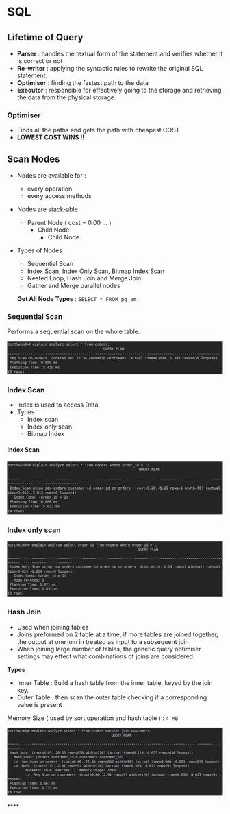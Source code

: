 # SQL

## Lifetime of Query

* **Parser** : handles the textual form of the statement and verifies whether it is correct or not
* **Re-writer** : applying the syntactic rules to rewrite the original SQL statement.
* **Optimiser** : finding the fastest path to the data
* **Executor** : responsible for effectively going to the storage  and retrieving the data from the physical storage.

### Optimiser 

* Finds all the paths and gets the path with cheapest COST
* **LOWEST COST WINS !!**

## Scan Nodes

* Nodes are available for :
  * every operation
  * every access methods
* Nodes are stack-able
  * Parent Node \( cost = 0.00 ... \)
    * Child Node
      * Child Node
* Types of Nodes

  * Sequential Scan
  * Index Scan, Index Only Scan, Bitmap Index Scan
  * Nested Loop, Hash Join and Merge Join 
  * Gather and Merge parallel nodes

  **Get All Node Types** : `SELECT * FROM pg_am;`

### Sequential Scan

Performs a sequential scan on the whole table.

![](../.gitbook/assets/image%20%2812%29.png)

### Index Scan

* Index is used to access Data
* Types
  * Index scan
  * Index only scan
  * Bitmap Index

#### Index Scan

![](../.gitbook/assets/image%20%2810%29.png)

### Index only scan

![](../.gitbook/assets/image%20%2819%29%20%282%29%20%281%29.png)

### Hash Join

* Used when joining tables 
* Joins preformed on 2 table at a time, if more tables are joined together, the output at one join in treated as input to a subsequent join
* When joining large number of tables, the genetic query optimiser settings may effect what combinations of joins are considered.

**Types**

* Inner Table : Build a hash table from the inner table, keyed by the join key.
* Outer Table : then scan the outer table checking if a corresponding value is present 

Memory Size \( used by sort operation and hash table \) : `4 MB`

 

![](../.gitbook/assets/image%20%287%29%20%282%29.png)

\*\*\*\*









